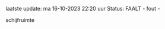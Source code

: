 laatste update: 
ma 16-10-2023 22:20   uur 
Status: FAALT - fout - 
<div class="service R">schijfruimte</div>